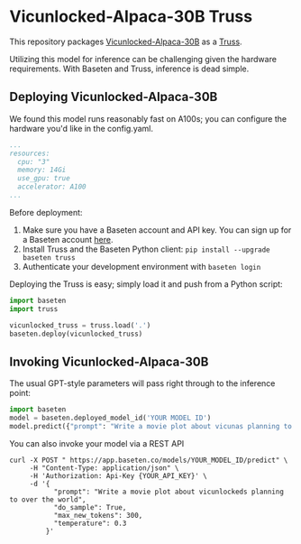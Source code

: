 # Vicunlocked-Alpaca-30B Truss

This repository packages [Vicunlocked-Alpaca-30B](https://huggingface.co/Aeala/VicUnlocked-alpaca-30b) as a [Truss](https://truss.baseten.co).

Utilizing this model for inference can be challenging given the hardware requirements. With Baseten and Truss, inference is dead simple.

## Deploying Vicunlocked-Alpaca-30B

We found this model runs reasonably fast on A100s; you can configure the hardware you'd like in the config.yaml.

```yaml
...
resources:
  cpu: "3"
  memory: 14Gi
  use_gpu: true
  accelerator: A100
...
```

Before deployment:

1. Make sure you have a Baseten account and API key. You can sign up for a Baseten account [here](https://app.baseten.co/signup).
2. Install Truss and the Baseten Python client: `pip install --upgrade baseten truss`
3. Authenticate your development environment with `baseten login`

Deploying the Truss is easy; simply load it and push from a Python script:

```python
import baseten
import truss

vicunlocked_truss = truss.load('.')
baseten.deploy(vicunlocked_truss)
```

## Invoking Vicunlocked-Alpaca-30B

The usual GPT-style parameters will pass right through to the inference point:

```python
import baseten
model = baseten.deployed_model_id('YOUR MODEL ID')
model.predict({"prompt": "Write a movie plot about vicunas planning to over the world", "do_sample": True, "max_new_tokens": 300})
```

You can also invoke your model via a REST API

```
curl -X POST " https://app.baseten.co/models/YOUR_MODEL_ID/predict" \
     -H "Content-Type: application/json" \
     -H 'Authorization: Api-Key {YOUR_API_KEY}' \
     -d '{
           "prompt": "Write a movie plot about vicunlockeds planning to over the world",
           "do_sample": True,
           "max_new_tokens": 300,
           "temperature": 0.3
         }'
```

